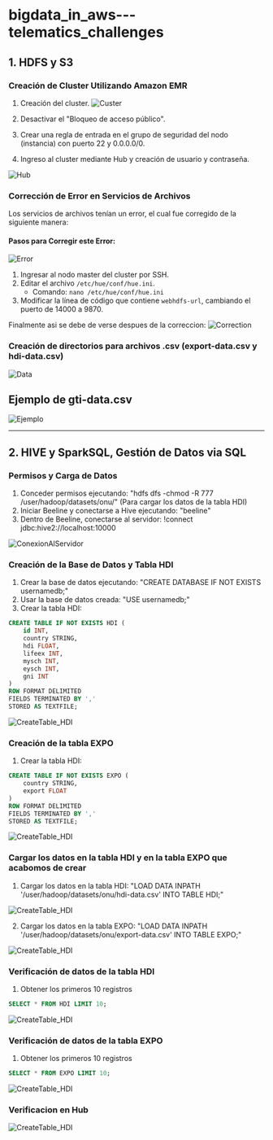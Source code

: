 # bigdata_in_aws---telematics_challenges

## 1. HDFS y S3

### Creación de Cluster Utilizando Amazon EMR
1. Creación del cluster.
![Custer](https://github.com/JuanJmf01/bigdata_in_aws---telematics_challenges/blob/main/Images/1.png)

2. Desactivar el "Bloqueo de acceso público".
3. Crear una regla de entrada en el grupo de seguridad del nodo (instancia) con puerto 22 y 0.0.0.0/0.
4. Ingreso al cluster mediante Hub y creación de usuario y contraseña.

![Hub](https://github.com/JuanJmf01/bigdata_in_aws---telematics_challenges/blob/main/Images/2.png)

### Corrección de Error en Servicios de Archivos

Los servicios de archivos tenían un error, el cual fue corregido de la siguiente manera:

#### Pasos para Corregir este Error:
![Error](https://github.com/JuanJmf01/bigdata_in_aws---telematics_challenges/blob/main/Images/file%20error.png)


1. Ingresar al nodo master del cluster por SSH.
2. Editar el archivo `/etc/hue/conf/hue.ini`.
   - Comando: `nano /etc/hue/conf/hue.ini`
3. Modificar la línea de código que contiene `webhdfs-url`, cambiando el puerto de 14000 a 9870.

Finalmente asi se debe de verse despues de la correccion:
![Correction](https://github.com/JuanJmf01/bigdata_in_aws---telematics_challenges/blob/main/Images/fixed%20file%20error.png)

### Creación de directorios para archivos .csv (export-data.csv y hdi-data.csv)

![Data](https://github.com/JuanJmf01/bigdata_in_aws---telematics_challenges/blob/main/Images/datasets%20y%20onu%20con%20.csv.png)

## Ejemplo de gti-data.csv
![Ejemplo](https://github.com/JuanJmf01/bigdata_in_aws---telematics_challenges/blob/main/Images/Ejemplo%20de%20archivo%20.csv.png)



---

## 2. HIVE y SparkSQL, Gestión de Datos via SQL

### Permisos y Carga de Datos
1. Conceder permisos ejecutando: "hdfs dfs -chmod -R 777 /user/hadoop/datasets/onu/" (Para cargar los datos de la tabla HDI)
3. Iniciar Beeline y conectarse a Hive ejecutando: "beeline"
4. Dentro de Beeline, conectarse al servidor: !connect jdbc:hive2://localhost:10000

![ConexionAlServidor](https://github.com/JuanJmf01/bigdata_in_aws---telematics_challenges/blob/main/Images/conexion%20al%20servidor.png)


### Creación de la Base de Datos y Tabla HDI
1. Crear la base de datos ejecutando: "CREATE DATABASE IF NOT EXISTS usernamedb;"
2. Usar la base de datos creada: "USE usernamedb;"
3. Crear la tabla HDI:
```sql
CREATE TABLE IF NOT EXISTS HDI (
    id INT,
    country STRING,
    hdi FLOAT,
    lifeex INT,
    mysch INT,
    eysch INT,
    gni INT
)
ROW FORMAT DELIMITED 
FIELDS TERMINATED BY ','
STORED AS TEXTFILE;
```

![CreateTable_HDI](https://github.com/JuanJmf01/bigdata_in_aws---telematics_challenges/blob/main/Images/Create%20table%20HDI%20.png)


### Creación de la tabla EXPO
1. Crear la tabla HDI:
```sql
CREATE TABLE IF NOT EXISTS EXPO (
    country STRING,
    export FLOAT
)
ROW FORMAT DELIMITED 
FIELDS TERMINATED BY ','
STORED AS TEXTFILE;
```

![CreateTable_HDI](https://github.com/JuanJmf01/bigdata_in_aws---telematics_challenges/blob/main/Images/Creacion%20tabla%20expo.png)

### Cargar los datos en la tabla HDI y en la tabla EXPO que acabomos de crear

1. Cargar los datos en la tabla HDI: "LOAD DATA INPATH '/user/hadoop/datasets/onu/hdi-data.csv' INTO TABLE HDI;"

![CreateTable_HDI](https://github.com/JuanJmf01/bigdata_in_aws---telematics_challenges/blob/main/Images/Cargar%20datos%20a%20tabla%20HDI.png)

2. Cargar los datos en la tabla EXPO: "LOAD DATA INPATH '/user/hadoop/datasets/onu/export-data.csv' INTO TABLE EXPO;"

![CreateTable_HDI](https://github.com/JuanJmf01/bigdata_in_aws---telematics_challenges/blob/main/Images/cargar%20datos%20a%20tabla%20EXPO.png)


### Verificación de datos de la tabla HDI

1. Obtener los primeros 10 registros
```sql
SELECT * FROM HDI LIMIT 10;
```

![CreateTable_HDI](https://github.com/JuanJmf01/bigdata_in_aws---telematics_challenges/blob/main/Images/Cargar%20datos%20a%20tabla%20HDI%202.png)


### Verificación de datos de la tabla EXPO

1. Obtener los primeros 10 registros
```sql
SELECT * FROM EXPO LIMIT 10;
```

![CreateTable_HDI](https://github.com/JuanJmf01/bigdata_in_aws---telematics_challenges/blob/main/Images/Verificar%20datos%20en%20tabla%20expo.png)

### Verificacion en Hub

![CreateTable_HDI]()


